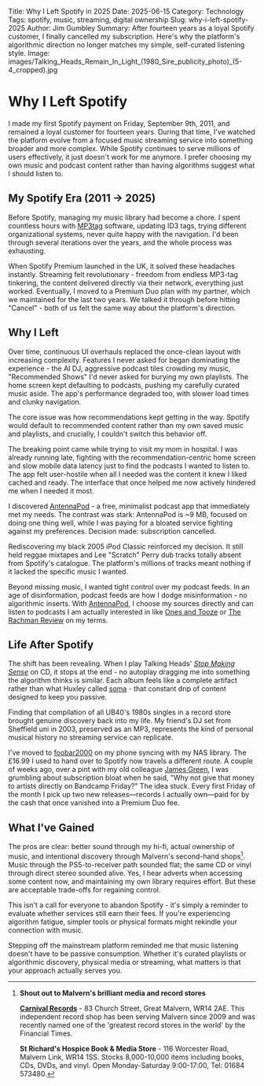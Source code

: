 Title: Why I Left Spotify in 2025
Date: 2025-06-15
Category: Technology
Tags: spotify, music, streaming, digital ownership
Slug: why-i-left-spotify-2025
Author: Jim Gumbley
Summary: After fourteen years as a loyal Spotify customer, I finally cancelled my subscription. Here's why the platform's algorithmic direction no longer matches my simple, self-curated listening style.
Image: images/Talking_Heads_Remain_In_Light_(1980_Sire_publicity_photo)_(5-4_cropped).jpg

# Why I Left Spotify

I made my first Spotify payment on Friday, September 9th, 2011, and remained a loyal customer for fourteen years. During that time, I've watched the platform evolve from a focused music streaming service into something broader and more complex. While Spotify continues to serve millions of users effectively, it just doesn't work for me anymore. I prefer choosing my own music and podcast content rather than having algorithms suggest what I should listen to.

## My Spotify Era (2011 → 2025)

Before Spotify, managing my music library had become a chore. I spent countless hours with [MP3tag](https://www.mp3tag.de/en/) software, updating ID3 tags, trying different organizational systems, never quite happy with the navigation. I'd been through several iterations over the years, and the whole process was exhausting.

When Spotify Premium launched in the UK, it solved these headaches instantly. Streaming felt revolutionary - freedom from endless MP3-tag tinkering, the content delivered directly via their network, everything just worked. Eventually, I moved to a Premium Duo plan with my partner, which we maintained for the last two years. We talked it through before hitting "Cancel" - both of us felt the same way about the platform's direction.

## Why I Left

Over time, continuous UI overhauls replaced the once-clean layout with increasing complexity. Features I never asked for began dominating the experience - the AI DJ, aggressive podcast tiles crowding my music, "Recommended Shows" I'd never asked for burying my own playlists. The home screen kept defaulting to podcasts, pushing my carefully curated music aside. The app's performance degraded too, with slower load times and clunky navigation.

The core issue was how recommendations kept getting in the way. Spotify would default to recommended content rather than my own saved music and playlists, and crucially, I couldn't switch this behavior off.

The breaking point came while trying to visit my mom in hospital. I was already running late, fighting with the recommendation-centric home screen and slow mobile data latency just to find the podcasts I wanted to listen to. The app felt user-hostile when all I needed was the content it knew I liked cached and ready. The interface that once helped me now actively hindered me when I needed it most.

I discovered [AntennaPod](https://antennapod.org/) - a free, minimalist podcast app that immediately met my needs. The contrast was stark: AntennaPod is ~9 MB, focused on doing one thing well, while I was paying for a bloated service fighting against my preferences. Decision made: subscription cancelled.

Rediscovering my black 2005 iPod Classic reinforced my decision. It still held reggae mixtapes and Lee "Scratch" Perry dub tracks totally absent from Spotify's catalogue. The platform's millions of tracks meant nothing if it lacked the specific music I wanted.

Beyond missing music, I wanted tight control over my podcast feeds. In an age of disinformation, podcast feeds are how I dodge misinformation - no algorithmic inserts. With [AntennaPod](https://antennapod.org/), I choose my sources directly and can listen to podcasts I am actually interested in like [Ones and Tooze](https://foreignpolicy.com/podcasts/ones-and-tooze/) or [The Rachman Review](https://www.ft.com/rachman-review) on my terms.

## Life After Spotify

The shift has been revealing. When I play Talking Heads' [*Stop Making Sense*](https://en.wikipedia.org/wiki/Stop_Making_Sense) on CD, it stops at the end - no autoplay dragging me into something the algorithm thinks is similar. Each album feels like a complete artifact rather than what Huxley called [soma](https://en.wikipedia.org/wiki/Brave_New_World) - that constant drip of content designed to keep you passive.

Finding that compilation of all UB40's 1980s singles in a record store brought genuine discovery back into my life. My friend's DJ set from Sheffield uni in 2003, preserved as an MP3, represents the kind of personal musical history no streaming service can replicate.

I've moved to [foobar2000](https://www.foobar2000.org/) on my phone syncing with my NAS library. The £16.99 I used to hand over to Spotify now travels a different route. A couple of weeks ago, over a pint with my old colleague [James Green](https://bsky.app/profile/jfgreen.bsky.social), I was grumbling about subscription bloat when he said, "Why not give that money to artists directly on Bandcamp Friday?" The idea stuck. Every first Friday of the month I pick up two new releases—records I actually own—paid for by the cash that once vanished into a Premium Duo fee.

## What I've Gained

The pros are clear: better sound through my hi-fi, actual ownership of music, and intentional discovery through Malvern's second-hand shops[^1]. Music through the PS5-to-receiver path sounded flat; the same CD or vinyl through direct stereo sounded alive. Yes, I hear adverts when accessing some content now, and maintaining my own library requires effort. But these are acceptable trade-offs for regaining control.

This isn't a call for everyone to abandon Spotify - it's simply a reminder to evaluate whether services still earn their fees. If you're experiencing algorithm fatigue, simpler tools or physical formats might rekindle your connection with music.

Stepping off the mainstream platform reminded me that music listening doesn't have to be passive consumption. Whether it's curated playlists or algorithmic discovery, physical media or streaming, what matters is that your approach actually serves you.

[^1]: **Shout out to Malvern's brilliant media and record stores**
    
    **[Carnival Records](https://carnivalrecords.co.uk/)** - 83 Church Street, Great Malvern, WR14 2AE. This independent record shop has been serving Malvern since 2009 and was recently named one of the 'greatest record stores in the world' by the Financial Times.
    
    **St Richard's Hospice Book & Media Store** - 116 Worcester Road, Malvern Link, WR14 1SS. Stocks 8,000-10,000 items including books, CDs, DVDs, and vinyl. Open Monday-Saturday 9:00-17:00, Tel: 01684 573480.

